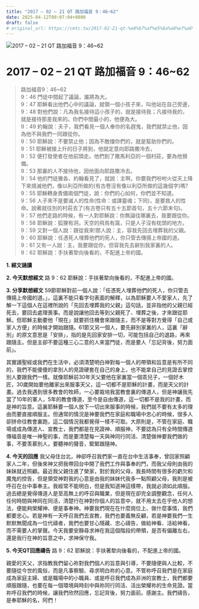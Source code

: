 ```yaml
---
title: "2017 – 02 – 21 QT 路加福音 9：46~62"
date: 2025-04-12T00:07:04+0800
draft: false
# original_url: https://cmtc.tw/2017-02-21-qt-%e8%b7%af%e5%8a%a0%e7%a6%8f%e9%9f%b3-9%ef%bc%9a4662
---
```


![2017 – 02 – 21 QT 路加福音 9：46\~62](/images/qt.jpg   "2017 – 02 – 21 QT 路加福音 9：46\~62")

# 2017 – 02 – 21 QT 路加福音 9：46\~62

> 路加福音9：46\~62  
> 9：46 門徒中間起了議論，誰將為大。  
> 9：47 耶穌看出他們心中的議論，就領一個小孩子來，叫他站在自己旁邊，  
> 9：48 對他們說：凡為我名接待這小孩子的，就是接待我；凡接待我的，就是接待那差我來的。你們中間最小的，他便為大。  
> 9：49 約翰說：夫子，我們看見一個人奉你的名趕鬼，我們就禁止他，因為他不與我們一同跟從你。  
> 9：50 耶穌說：不要禁止他；因為不敵擋你們的，就是幫助你們的。  
> 9：51 耶穌被接上升的日子將到，他就定意向耶路撒冷去，  
> 9：52 便打發使者在他前頭走。他們到了撒馬利亞的一個村莊，要為他預備。  
> 9：53 那裏的人不接待他，因他面向耶路撒冷去。  
> 9：54 他的門徒雅各、約翰看見了，就說：主啊，你要我們吩咐火從天上降下來燒滅他們，像以利亞所做的(有古卷沒有像以利亞所做的這幾個字)嗎?  
> 9：55 耶穌轉身責備兩個門徒，說：你們的心如何，你們並不知道。  
> 9：56 人子來不是要滅人的性命(性命：或譯靈魂；下同)，是要救人的性命。說著就往別的村莊去了(有古卷只有五十五節首句，五十六節末句)。  
> 9：57 他們走路的時候，有一人對耶穌說：你無論往哪裏去，我要跟從你。  
> 9：58 耶穌說：狐狸有洞，天空的飛鳥有窩，只是人子沒有枕頭的地方。  
> 9：59 又對一個人說：跟從我來!那人說：主，容我先回去埋葬我的父親。  
> 9：60 耶穌說：任憑死人埋葬他們的死人，你只管去傳揚上帝國的道。  
> 9：61 又有一人說：主，我要跟從你，但容我先去辭別我家裏的人。  
> 9：62 耶穌說：手扶著犂向後看的，不配進上帝的國。

**1.  經文誦讀**

**2.  今天默想經文**
路 9：62 耶穌說：手扶著犂向後看的，不配進上帝的國。

**3. 分享默想經文**
59節耶穌對前一個人說：「任憑死人埋葬他們的死人，你只管去傳揚上帝國的道。」，這裏不能只看字句表面的解釋，以為耶穌要人不愛家人，先了解一下這個人在這裡所說的「先回去埋葬我的父親」這句話，並非指他的父親已經死去，要回去處理喪事。而是說讓他回去等到父親死了、埋葬之後，才來跟從耶穌。但耶穌主動要他「現在」就要抓住機會來跟隨主，而不是等對方覺得「自己或家人方便」的時候才開始跟隨。61節又另一個人，要先辭別家裏的人，這裏「辭別」的原文意思是「安排」，指的是先回家安排一切，可能包括自己的退路，再來跟隨主。但是主卻不要這種三心二意的人來當門徒，而是要人「忘記背後，努力面前」。

其實讀聖經或我們在生活中，必須清楚明白神對每一個人的帶領和旨意是有所不同的，我們不能傻傻的拿別人的見證硬套在自己的身上，也不能拿自己的見證去掌控別人要跟我們一樣。就像耶穌前30年天父要他在家裏當一個乖兒子，一個好木匠，30歲開始要他離家出來服事天父，這一切都不是耶穌的計畫，而是天父的計畫。過去我遇到很多教會的牧師，一心要栽培我當教會裏的傳道人，但是神讓我先當了10年的軍人，5年的教會傳道，至今是自由傳道，這一切都不是我的計畫，而是神的旨意。這裏耶穌要一個人放下一切出來服事的時候，我們就不要有太多的理由而要直接順服主。但通常的情況是神要我們在家庭和職場中忠心的時候，很多人卻拼命往教會裏跑，這二個情況我都覺得一樣不可取。大原則是，不管在家庭、職場或成為傳道人、宣教士，我們都是在見證神、順服神，不要認為只有全時間傳道傳福音是唯一神聖的事，而是要清楚每一天與神同行同活、清楚做神要我們做的事，不要羡慕別人，要聽神的聲音，緊緊跟隨神。

**4. 今天的回應**
我父母住台北，神卻呼召我們家一直在台中生活事奉，曾回家照顧家人二年，但後來神又把我帶回台中開了我們工作與事奉的門，而我父母則由我的妹妹就近照顧。最近我父親住進了榮家，對於我的父母，我長時間有很多的虧欠和魔鬼的控告，但是領受神對我的心意是由我的妹妹代我多一點照顧父母，我則是被呼召在台中事奉主。我經常不能明白，但是我知道神這樣帶，我就必須如此順服。過去總是覺得傳道人是至高無上的呼召與職業，但是現在卻完全調整觀念，任何人任何時間與神同在同活，清楚行在神對你個人的旨意中，就不用太去在乎他人的想法，便能夠榮耀神、便是事奉神。神要我們現在在什麼崗位上、做什麼事情，我們都要忠心。若是神有一天呼召我們去宣教，我們也要義無反顧，若是神要我們一生默默無聞成為一位代禱者，我們也要甘心隱藏、忠心禱告，做給神看、活給神看，而不需要人的掌聲。今天我要安靜尋求神在我這個階段的帶領，是否有偏離左右，還是我行在神的旨意之中，求神保守我。

**5. 今天QT回應禱告**
路 9：62 耶穌說：手扶著犂向後看的，不配進上帝的國。

親愛的天父，求指教我們留心祢對我們個人的旨意與引導，不要隨便與人比較，不要隨從今世的風俗，而是凡事察驗、尋求明白祢的心意。不管祢呼召我們是在家庭成為家庭主婦、或是職場中的小職員、或是呼召我們成為非洲的宣教士，我們都要順服跟隨，也要在每一個環境與時刻中與祢同行同活、活出榮耀祢的生命見證。當祢呼召我們的時候，讓我們欣然回應，忘記背後，努力面前。感謝主。我們禱告，是奉耶穌的名，阿們！
